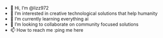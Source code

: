 - 👋 Hi, I’m @lizz972
- 👀 I’m interested in creative technological solutions that help humanity
- 🌱 I’m currently learning everything ai 
- 💞️ I’m looking to collaborate on community focused solutions 
- 📫 How to reach me :ping me here 

<!---
lizz972/lizz972 is a ✨ special ✨ repository because its `README.md` (this file) appears on your GitHub profile.
You can click the Preview link to take a look at your changes.
--->
